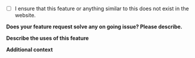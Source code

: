- [ ] I ensure that this feature or anything similar to this does not exist in the website. 


**Does your feature request solve any on going issue? Please describe.**

**Describe the uses of this feature**

<!-- A clear and concise description of what you want to happen. -->


**Additional context**

<!--Add any other context or screenshots about the feature request here.-->